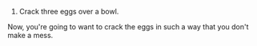 1. Crack three eggs over a bowl.

 Now, you're going to want to crack the eggs in such a way that you don't make a mess.
